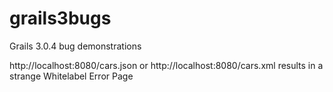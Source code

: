 # grails3bugs
Grails 3.0.4 bug demonstrations

http://localhost:8080/cars.json 
or http://localhost:8080/cars.xml 
results in a strange Whitelabel Error Page
